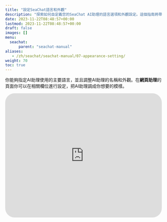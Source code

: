 ```yaml
---
title: "設定SeaChat語言和外觀"
description: "探索如何自定義您的SeaChat AI助理的語言選項和外觀設定。這個指南將帶您了解如何在網頁助理的設定頁面選擇AI助理的主要語言，以及如何調整其名稱和界面以符合您的品牌風格。包含的YouTube視頻教程將提供視覺化的步驟指南，幫助您輕鬆完成設定過程。透過這些設定，您可以增強客戶與AI助理的互動體驗，使其更加符合您的業務需求和文化語境。"
date: 2023-11-22T08:48:57+00:00
lastmod: 2023-11-22T08:48:57+00:00
draft: false
images: []
menu:
  seachat:
      parent: "seachat-manual"
aliases:
   - /zh/seachat/seachat-manual/07-appearance-setting/
weight: 70
toc: true
---
```


你能夠指定AI助理使用的主要語言，並且調整AI助理的名稱和外觀。在**網頁助理**的頁面你可以在相關欄位進行設定，把AI助理調成你想要的模樣。

  <iframe width="100%" height="400" src="https://www.youtube.com/embed/?listType=playlist&list=PL8K7_LTqly449uOg_uBWOPfFyL1fJRjkE&index=13" title="YouTube video player" frameborder="0" allow="accelerometer; autoplay; clipboard-write; encrypted-media; gyroscope; picture-in-picture" allowfullscreen style="border-radius: 30px;"></iframe>
